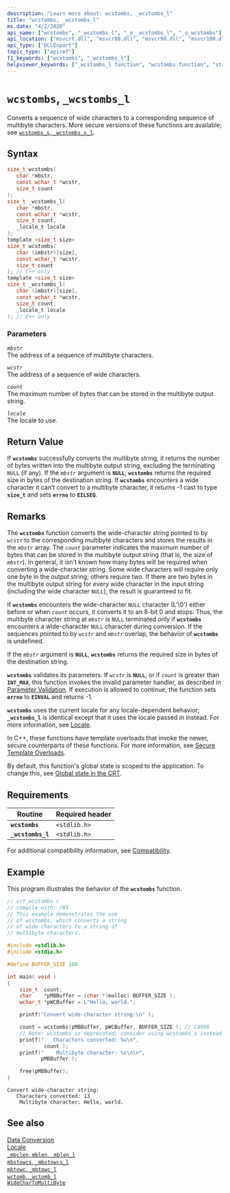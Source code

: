 ```yaml
---
description: "Learn more about: wcstombs, _wcstombs_l"
title: "wcstombs, _wcstombs_l"
ms.date: "4/2/2020"
api_name: ["wcstombs", "_wcstombs_l", "_o__wcstombs_l", "_o_wcstombs"]
api_location: ["msvcrt.dll", "msvcr80.dll", "msvcr90.dll", "msvcr100.dll", "msvcr100_clr0400.dll", "msvcr110.dll", "msvcr110_clr0400.dll", "msvcr120.dll", "msvcr120_clr0400.dll", "ucrtbase.dll", "api-ms-win-crt-convert-l1-1-0.dll", "ntoskrnl.exe", "api-ms-win-crt-private-l1-1-0.dll"]
api_type: ["DLLExport"]
topic_type: ["apiref"]
f1_keywords: ["wcstombs", "_wcstombs_l"]
helpviewer_keywords: ["_wcstombs_l function", "wcstombs function", "string conversion, wide characters", "wide characters, converting", "wcstombs_l function", "characters, converting", "string conversion, multibyte character strings"]
---
```

# `wcstombs`, `_wcstombs_l`

Converts a sequence of wide characters to a corresponding sequence of multibyte characters. More secure versions of these functions are available; see [`wcstombs_s`, `_wcstombs_s_l`](wcstombs-s-wcstombs-s-l.md).

## Syntax

```C
size_t wcstombs(
   char *mbstr,
   const wchar_t *wcstr,
   size_t count
);
size_t _wcstombs_l(
   char *mbstr,
   const wchar_t *wcstr,
   size_t count,
   _locale_t locale
);
template <size_t size>
size_t wcstombs(
   char (&mbstr)[size],
   const wchar_t *wcstr,
   size_t count
); // C++ only
template <size_t size>
size_t _wcstombs_l(
   char (&mbstr)[size],
   const wchar_t *wcstr,
   size_t count,
   _locale_t locale
); // C++ only
```

### Parameters

*`mbstr`*\
The address of a sequence of multibyte characters.

*`wcstr`*\
The address of a sequence of wide characters.

*`count`*\
The maximum number of bytes that can be stored in the multibyte output string.

*`locale`*\
The locale to use.

## Return Value

If **`wcstombs`** successfully converts the multibyte string, it returns the number of bytes written into the multibyte output string, excluding the terminating `NULL` (if any). If the *`mbstr`* argument is **`NULL`**, **`wcstombs`** returns the required size in bytes of the destination string. If **`wcstombs`** encounters a wide character it can’t convert to a multibyte character, it returns -1 cast to type **`size_t`** and sets **`errno`** to **`EILSEQ`**.

## Remarks

The **`wcstombs`** function converts the wide-character string pointed to by *`wcstr`* to the corresponding multibyte characters and stores the results in the *`mbstr`* array. The *`count`* parameter indicates the maximum number of bytes that can be stored in the multibyte output string (that is, the size of *`mbstr`*). In general, it isn't known how many bytes will be required when converting a wide-character string. Some wide characters will require only one byte in the output string; others require two. If there are two bytes in the multibyte output string for every wide character in the input string (including the wide character `NULL`), the result is guaranteed to fit.

If **`wcstombs`** encounters the wide-character `NULL` character (L'\0') either before or when *`count`* occurs, it converts it to an 8-bit 0 and stops. Thus, the multibyte character string at *`mbstr`* is `NULL` terminated only if **`wcstombs`** encounters a wide-character `NULL` character during conversion. If the sequences pointed to by *`wcstr`* and *`mbstr`* overlap, the behavior of **`wcstombs`** is undefined.

If the *`mbstr`* argument is **`NULL`**, **`wcstombs`** returns the required size in bytes of the destination string.

**`wcstombs`** validates its parameters. If *`wcstr`* is **`NULL`**, or if *`count`* is greater than **`INT_MAX`**, this function invokes the invalid parameter handler, as described in [Parameter Validation](../../c-runtime-library/parameter-validation.md). If execution is allowed to continue, the function sets **`errno`** to **`EINVAL`** and returns -1.

**`wcstombs`** uses the current locale for any locale-dependent behavior; **`_wcstombs_l`** is identical except that it uses the locale passed in instead. For more information, see [Locale](../../c-runtime-library/locale.md).

In C++, these functions have template overloads that invoke the newer, secure counterparts of these functions. For more information, see [Secure Template Overloads](../../c-runtime-library/secure-template-overloads.md).

By default, this function's global state is scoped to the application. To change this, see [Global state in the CRT](../global-state.md).

## Requirements

|Routine|Required header|
|-------------|---------------------|
|**`wcstombs`**|`<stdlib.h>`|
|**`_wcstombs_l`**|`<stdlib.h>`|

For additional compatibility information, see [Compatibility](../../c-runtime-library/compatibility.md).

## Example

This program illustrates the behavior of the **`wcstombs`** function.

```C
// crt_wcstombs.c
// compile with: /W3
// This example demonstrates the use
// of wcstombs, which converts a string
// of wide characters to a string of
// multibyte characters.

#include <stdlib.h>
#include <stdio.h>

#define BUFFER_SIZE 100

int main( void )
{
    size_t  count;
    char    *pMBBuffer = (char *)malloc( BUFFER_SIZE );
    wchar_t *pWCBuffer = L"Hello, world.";

    printf("Convert wide-character string:\n" );

    count = wcstombs(pMBBuffer, pWCBuffer, BUFFER_SIZE ); // C4996
    // Note: wcstombs is deprecated; consider using wcstombs_s instead
    printf("   Characters converted: %u\n",
            count );
    printf("    Multibyte character: %s\n\n",
           pMBBuffer );

    free(pMBBuffer);
}
```

```Output
Convert wide-character string:
   Characters converted: 13
    Multibyte character: Hello, world.
```

## See also

[Data Conversion](../../c-runtime-library/data-conversion.md)\
[Locale](../../c-runtime-library/locale.md)\
[`_mbclen`, `mblen`, `_mblen_l`](mbclen-mblen-mblen-l.md)\
[`mbstowcs`, `_mbstowcs_l`](mbstowcs-mbstowcs-l.md)\
[`mbtowc`, `_mbtowc_l`](mbtowc-mbtowc-l.md)\
[`wctomb`, `_wctomb_l`](wctomb-wctomb-l.md)\
[`WideCharToMultiByte`](/windows/win32/api/stringapiset/nf-stringapiset-widechartomultibyte)
